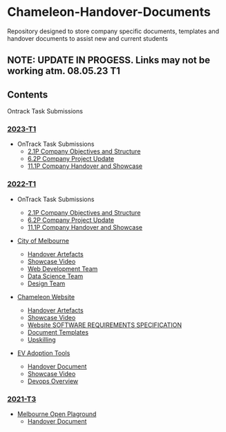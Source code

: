 # Chameleon-Handover-Documents
Repository designed to store company specific documents, templates and handover documents to assist new and current students 

## NOTE: UPDATE IN PROGESS. Links may not be working atm. 08.05.23 T1

## Contents 


Ontrack Task Submissions

### [2023-T1](https://github.com/Chameleon-company/LeadershipTeam/tree/dc058e7faf1fe8842b673bde66f2658693713cd0/Assessment%20Tasks/2023%20T1)
- OnTrack Task Submissions 
  - [2.1P Company Objectives and Structure](https://github.com/Chameleon-company/Chameleon-Documents/blob/49d93f1d55e65a3c77c1575155b14b5ca93b1075/Chameleon%20Handover%20Documents/2023-T3/2.1P_Submission.pdf)
  - [6.2P Company Project Update](https://github.com/Chameleon-company/Chameleon-Documents/blob/49d93f1d55e65a3c77c1575155b14b5ca93b1075/Chameleon%20Handover%20Documents/2023-T3/6.1P_Submission.pdf)
  - [11.1P Company Handover and Showcase](https://github.com/Chameleon-company/Chameleon-Documents/blob/49d93f1d55e65a3c77c1575155b14b5ca93b1075/Chameleon%20Handover%20Documents/2023-T3/11.2P_Chameleon%20Handover.pdf)

### [2022-T1](2022-T1)
- OnTrack Task Submissions
  - [2.1P Company Objectives and Structure](2022-T1/ontracksubmissions/2.1P_Company_Objectives_&_Structure.pdf)
  - [6.2P Company Project Update](2022-T1/ontracksubmissions/6.2P_Company_Project_Update.pdf)
  - [11.1P Company Handover and Showcase](2022-T1/ontracksubmissions/11.1P_Company_Handover_and_Showcase.pdf)
 
 
 
- [City of Melbourne](2022-T1/cityofmelbourne)
  - [Handover Artefacts](2022-T1/cityofmelbourne/handover)
  - [Showcase Video](https://video.deakin.edu.au/media/t/1_tu93x3dv)
  - [Web Development Team](2022-T1/cityofmelbourne/webdevteam)
  -	[Data Science Team](2022-T1/cityofmelbourne/datateam)
  -	[Design Team](2022-T1/cityofmelbourne/designteam)
        
        
        
- [Chameleon Website](2022-T1/chameleonwebsite)
  -	[Handover Artefacts](2022-T1/chameleonwebsite/handover)
  -	[Showcase Video](https://chameleon-client.mybluemix.net/#/web/portfolioP3)
  -	[Website SOFTWARE REQUIREMENTS SPECIFICATION](2022-T1/chameleonwebsite/handover/SRS-Chameleon-WebsiteV1.0.docx)
  -	[Document Templates](2022-T1/chameleonwebsite/templates/)
  - [Upskilling](2022-T1/chameleonwebsite/handover/Chameleon_Website_Upskilling_resources.docx)
  
  
  
- [EV Adoption Tools](2022-T1/evadoptiontools)
  -	[Handover Document](2022-T1/evadoptiontools/evtools-handover.docx)
  -	[Showcase Video](https://www.youtube.com/watch?v=Q-lykyt00Ao)
  - [Devops Overview](https://youtu.be/HZBaVG00e7A)

### [2021-T3](2021-T3)
- [Melbourne Open Plaground](2021-T3/cityofmelbourne)
  -	[Handover Document](2021-T3/cityofmelbourne/T3_2021_Handover_Document.pdf)





